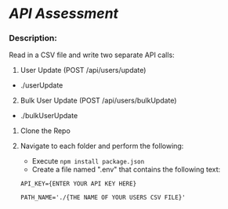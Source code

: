# *API Assessment*

### **Description:**
Read in a CSV file and write two separate API calls:
1. User Update (POST /api/users/update)
- ./userUpdate
2. Bulk User Update (POST /api/users/bulkUpdate)
- ./bulkUserUpdate

1. Clone the Repo
2. Navigate to each folder and perform the following:
   * Execute `npm install package.json`
   * Create a file named ".env" that contains the following text:
   
   
   `API_KEY={ENTER YOUR API KEY HERE}`
   
   `PATH_NAME='./{THE NAME OF YOUR USERS CSV FILE}'`
   
   
